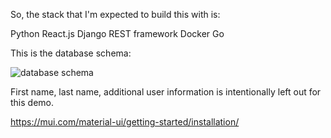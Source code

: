 So, the stack that I'm expected to build this with is:

Python
React.js
Django REST framework
Docker
Go

This is the database schema:

![database schema](https://i.imgur.com/9gV6sQ6.png)

First name, last name, additional user information is intentionally left out for this demo.

https://mui.com/material-ui/getting-started/installation/
